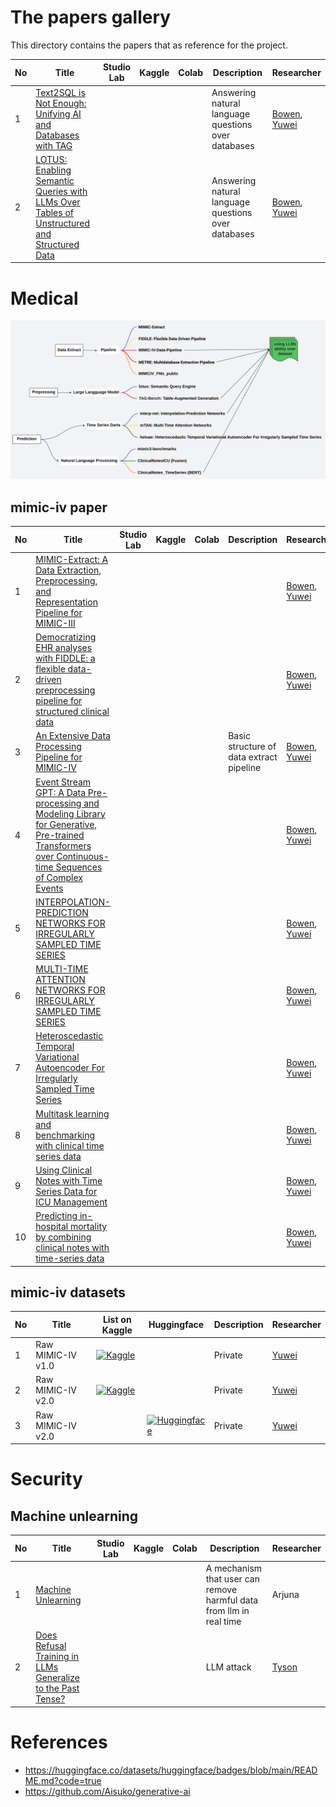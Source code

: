 # The papers gallery

This directory contains the papers that as reference for the project.

|No|Title|Studio Lab|Kaggle|Colab|Description|Researcher|
|---|---|---|---|---|---|---|
|1|[Text2SQL is Not Enough: Unifying AI and Databases with TAG](text2SQL/2408.14717v1.pdf)||||Answering natural language questions over databases|[Bowen](https://github.com/Aisuko), [Yuwei](https://github.com/wangyuweikiwi)|
|2|[LOTUS: Enabling Semantic Queries with LLMs Over Tables of Unstructured and Structured Data](mimic_paper/LOTUS.pdf)||||Answering natural language questions over databases|[Bowen](https://github.com/Aisuko), [Yuwei](https://github.com/wangyuweikiwi)|

# Medical

![](img/MIMIC_Mind%20Map.svg)

## mimic-iv paper

|No|Title|Studio Lab|Kaggle|Colab|Description|Researcher|
|---|---|---|---|---|---|---|
|1|[MIMIC-Extract: A Data Extraction, Preprocessing, and Representation Pipeline for MIMIC-III](mimic_paper/MIMIC-Extract.pdf)|||||[Bowen](https://github.com/Aisuko), [Yuwei](https://github.com/wangyuweikiwi)|
|2|[Democratizing EHR analyses with FIDDLE: a flexible data- driven preprocessing pipeline for structured clinical data](mimic_paper/FIDDLE.pdf)|||||[Bowen](https://github.com/Aisuko), [Yuwei](https://github.com/wangyuweikiwi)|
|3|[An Extensive Data Processing Pipeline for MIMIC-IV](mimic_paper/MIMICIV%20Pipeline.pdf)||||Basic structure of data extract pipeline|[Bowen](https://github.com/Aisuko), [Yuwei](https://github.com/wangyuweikiwi)|
|4|[Event Stream GPT: A Data Pre-processing and Modeling Library for Generative, Pre-trained Transformers over Continuous-time Sequences of Complex Events](mimic_paper/Event%20Stream%20GPT.pdf)|||||[Bowen](https://github.com/Aisuko), [Yuwei](https://github.com/wangyuweikiwi)|
|5|[INTERPOLATION-PREDICTION NETWORKS FOR IRREGULARLY SAMPLED TIME SERIES](mimic_paper/IP-Net.pdf)|||||[Bowen](https://github.com/Aisuko), [Yuwei](https://github.com/wangyuweikiwi)|
|6|[MULTI-TIME ATTENTION NETWORKS FOR IRREGULARLY SAMPLED TIME SERIES](mimic_paper/mTAN.pdf)|||||[Bowen](https://github.com/Aisuko), [Yuwei](https://github.com/wangyuweikiwi)|
|7|[Heteroscedastic Temporal Variational Autoencoder For Irregularly Sampled Time Series](mimic_paper/HeTVAE.pdf)|||||[Bowen](https://github.com/Aisuko), [Yuwei](https://github.com/wangyuweikiwi)|
|8|[Multitask learning and benchmarking with clinical time series data](mimic_paper/MIMIC-III%20Benchmarking.pdf)|||||[Bowen](https://github.com/Aisuko), [Yuwei](https://github.com/wangyuweikiwi)|
|9|[Using Clinical Notes with Time Series Data for ICU Management](mimic_paper/Fusion.pdf)|||||[Bowen](https://github.com/Aisuko), [Yuwei](https://github.com/wangyuweikiwi)|
|10|[Predicting in-hospital mortality by combining clinical notes with time-series data](mimic_paper/BERT.pdf)|||||[Bowen](https://github.com/Aisuko), [Yuwei](https://github.com/wangyuweikiwi)|


## mimic-iv datasets

|No|Title|List on Kaggle|Huggingface|Description|Researcher|
|---|---|---|---|---|---|
|1|Raw MIMIC-IV v1.0|[![Kaggle](https://kaggle.com/static/images/open-in-kaggle.svg)](https://www.kaggle.com/code/aisuko/pre-download-mimic-iv-v1-0-dataset)||Private|[Yuwei](https://github.com/wangyuweikiwi)|
|2|Raw MIMIC-IV v2.0|[![Kaggle](https://kaggle.com/static/images/open-in-kaggle.svg)](https://www.kaggle.com/code/aisuko/pre-download-mimic-iv-v2-0-dataset)||Private|[Yuwei](https://github.com/wangyuweikiwi)|
|3|Raw MIMIC-IV v2.0||[![Huggingface](https://huggingface.co/datasets/huggingface/badges/resolve/main/dataset-on-hf-sm-dark.svg)](https://huggingface.co/datasets/skywardai/mimic-iv)|Private|[Yuwei](https://github.com/wangyuweikiwi)|




# Security

## Machine unlearning

|No|Title|Studio Lab|Kaggle|Colab|Description|Researcher|
|---|---|---|---|---|---|---|
|1|[Machine Unlearning](security/1912.03817v3.pdf)||||A mechanism that user can remove harmful data from llm in real time|Arjuna|
|2|[Does Refusal Training in LLMs Generalize to the Past Tense?](security/2407.11969v2.pdf)||||LLM attack|[Tyson](https://github.com/Murkeee)|


# References

* https://huggingface.co/datasets/huggingface/badges/blob/main/README.md?code=true
* https://github.com/Aisuko/generative-ai
